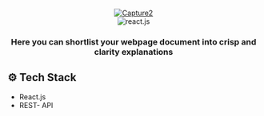 <div align="center">
  <br />
<a href="https://ibb.co/2n94dDZ"><img src="https://i.ibb.co/WxhJfbV/Capture2.png" alt="Capture2" border="0"></a>
  <br />

  <div>
    <img src="https://img.shields.io/badge/-React_JS-black?style=for-the-badge&logoColor=white&logo=react&color=61DAFB" alt="react.js" />
  </div>

  <h3 align="center">Here you can shortlist your webpage document into crisp and clarity explanations</h3>
</div>


## <a name="tech-stack">⚙️ Tech Stack</a>

- React.js
- REST- API


